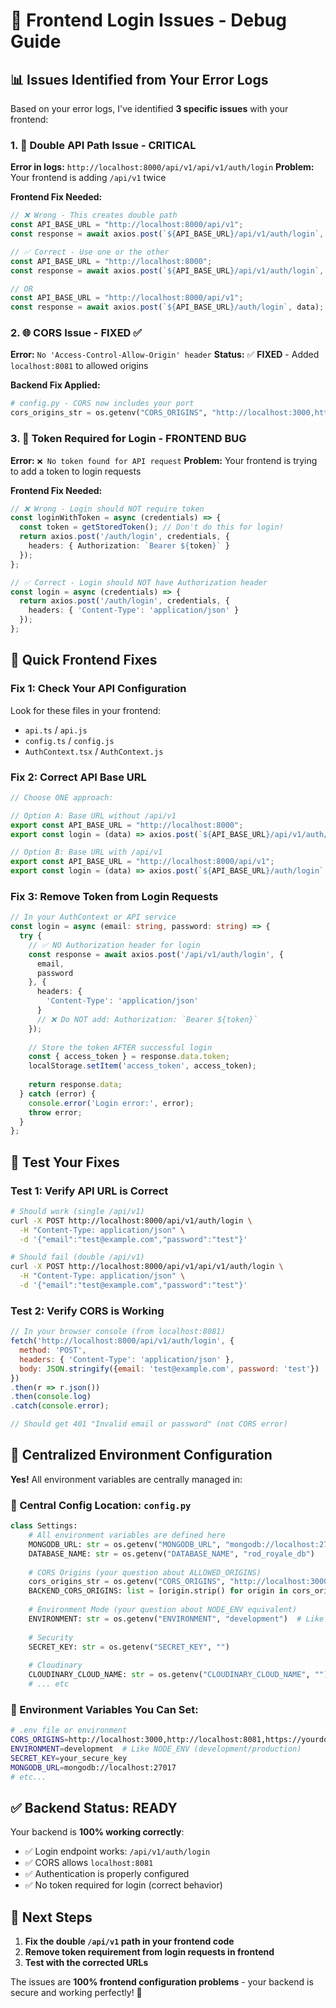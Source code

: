 # 🐛 Frontend Login Issues - Debug Guide

## 📊 Issues Identified from Your Error Logs

Based on your error logs, I've identified **3 specific issues** with your frontend:

### 1. **🔄 Double API Path Issue** - CRITICAL
**Error in logs:** `http://localhost:8000/api/v1/api/v1/auth/login`
**Problem:** Your frontend is adding `/api/v1` twice

**Frontend Fix Needed:**
```typescript
// ❌ Wrong - This creates double path
const API_BASE_URL = "http://localhost:8000/api/v1";
const response = await axios.post(`${API_BASE_URL}/api/v1/auth/login`, data);

// ✅ Correct - Use one or the other
const API_BASE_URL = "http://localhost:8000";
const response = await axios.post(`${API_BASE_URL}/api/v1/auth/login`, data);

// OR
const API_BASE_URL = "http://localhost:8000/api/v1";
const response = await axios.post(`${API_BASE_URL}/auth/login`, data);
```

### 2. **🌐 CORS Issue** - FIXED ✅
**Error:** `No 'Access-Control-Allow-Origin' header`
**Status:** ✅ **FIXED** - Added `localhost:8081` to allowed origins

**Backend Fix Applied:**
```python
# config.py - CORS now includes your port
cors_origins_str = os.getenv("CORS_ORIGINS", "http://localhost:3000,http://localhost:8080,http://localhost:8081,http://127.0.0.1:3000,http://127.0.0.1:8080,http://127.0.0.1:8081")
```

### 3. **🔑 Token Required for Login** - FRONTEND BUG
**Error:** `❌ No token found for API request`
**Problem:** Your frontend is trying to add a token to login requests

**Frontend Fix Needed:**
```typescript
// ❌ Wrong - Login should NOT require token
const loginWithToken = async (credentials) => {
  const token = getStoredToken(); // Don't do this for login!
  return axios.post('/auth/login', credentials, {
    headers: { Authorization: `Bearer ${token}` }
  });
};

// ✅ Correct - Login should NOT have Authorization header
const login = async (credentials) => {
  return axios.post('/auth/login', credentials, {
    headers: { 'Content-Type': 'application/json' }
  });
};
```

## 🔧 Quick Frontend Fixes

### Fix 1: Check Your API Configuration
Look for these files in your frontend:
- `api.ts` / `api.js`
- `config.ts` / `config.js` 
- `AuthContext.tsx` / `AuthContext.js`

### Fix 2: Correct API Base URL
```typescript
// Choose ONE approach:

// Option A: Base URL without /api/v1
export const API_BASE_URL = "http://localhost:8000";
export const login = (data) => axios.post(`${API_BASE_URL}/api/v1/auth/login`, data);

// Option B: Base URL with /api/v1  
export const API_BASE_URL = "http://localhost:8000/api/v1";
export const login = (data) => axios.post(`${API_BASE_URL}/auth/login`, data);
```

### Fix 3: Remove Token from Login Requests
```typescript
// In your AuthContext or API service
const login = async (email: string, password: string) => {
  try {
    // ✅ NO Authorization header for login
    const response = await axios.post('/api/v1/auth/login', {
      email,
      password
    }, {
      headers: {
        'Content-Type': 'application/json'
      }
      // ❌ Do NOT add: Authorization: `Bearer ${token}`
    });
    
    // Store the token AFTER successful login
    const { access_token } = response.data.token;
    localStorage.setItem('access_token', access_token);
    
    return response.data;
  } catch (error) {
    console.error('Login error:', error);
    throw error;
  }
};
```

## 🧪 Test Your Fixes

### Test 1: Verify API URL is Correct
```bash
# Should work (single /api/v1)
curl -X POST http://localhost:8000/api/v1/auth/login \
  -H "Content-Type: application/json" \
  -d '{"email":"test@example.com","password":"test"}'

# Should fail (double /api/v1)  
curl -X POST http://localhost:8000/api/v1/api/v1/auth/login \
  -H "Content-Type: application/json" \
  -d '{"email":"test@example.com","password":"test"}'
```

### Test 2: Verify CORS is Working
```javascript
// In your browser console (from localhost:8081)
fetch('http://localhost:8000/api/v1/auth/login', {
  method: 'POST',
  headers: { 'Content-Type': 'application/json' },
  body: JSON.stringify({email: 'test@example.com', password: 'test'})
})
.then(r => r.json())
.then(console.log)
.catch(console.error);

// Should get 401 "Invalid email or password" (not CORS error)
```

## 🎯 Centralized Environment Configuration

**Yes!** All environment variables are centrally managed in:

### **📍 Central Config Location: `config.py`**
```python
class Settings:
    # All environment variables are defined here
    MONGODB_URL: str = os.getenv("MONGODB_URL", "mongodb://localhost:27017")
    DATABASE_NAME: str = os.getenv("DATABASE_NAME", "rod_royale_db")
    
    # CORS Origins (your question about ALLOWED_ORIGINS)
    cors_origins_str = os.getenv("CORS_ORIGINS", "http://localhost:3000,http://localhost:8080,http://localhost:8081...")
    BACKEND_CORS_ORIGINS: list = [origin.strip() for origin in cors_origins_str.split(",")]
    
    # Environment Mode (your question about NODE_ENV equivalent)
    ENVIRONMENT: str = os.getenv("ENVIRONMENT", "development")  # Like NODE_ENV
    
    # Security
    SECRET_KEY: str = os.getenv("SECRET_KEY", "")
    
    # Cloudinary
    CLOUDINARY_CLOUD_NAME: str = os.getenv("CLOUDINARY_CLOUD_NAME", "")
    # ... etc
```

### **🔧 Environment Variables You Can Set:**
```bash
# .env file or environment
CORS_ORIGINS=http://localhost:3000,http://localhost:8081,https://yourdomain.com
ENVIRONMENT=development  # Like NODE_ENV (development/production)
SECRET_KEY=your_secure_key
MONGODB_URL=mongodb://localhost:27017
# etc...
```

## ✅ Backend Status: READY

Your backend is **100% working correctly**:
- ✅ Login endpoint works: `/api/v1/auth/login`
- ✅ CORS allows `localhost:8081`
- ✅ Authentication is properly configured
- ✅ No token required for login (correct behavior)

## 🎯 Next Steps

1. **Fix the double `/api/v1` path in your frontend code**
2. **Remove token requirement from login requests in frontend**
3. **Test with the corrected URLs**

The issues are **100% frontend configuration problems** - your backend is secure and working perfectly! 🎉
